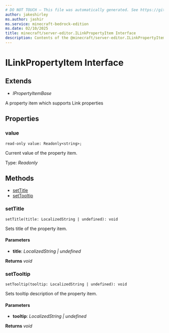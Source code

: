 ```yaml
---
# DO NOT TOUCH — This file was automatically generated. See https://github.com/mojang/minecraftapidocsgenerator to modify descriptions, examples, etc.
author: jakeshirley
ms.author: jashir
ms.service: minecraft-bedrock-edition
ms.date: 02/10/2025
title: minecraft/server-editor.ILinkPropertyItem Interface
description: Contents of the @minecraft/server-editor.ILinkPropertyItem class.
---
```

# ILinkPropertyItem Interface

## Extends
- *IPropertyItemBase*

A property item which supports Link properties

## Properties

### **value**
`read-only value: Readonly<string>;`

Current value of the property item.

Type: *Readonly<string>*

## Methods
- [setTitle](#settitle)
- [setTooltip](#settooltip)

### **setTitle**
`
setTitle(title: LocalizedString | undefined): void
`

Sets title of the property item.

#### **Parameters**
- **title**: *LocalizedString | undefined*

**Returns** *void*

### **setTooltip**
`
setTooltip(tooltip: LocalizedString | undefined): void
`

Sets tooltip description of the property item.

#### **Parameters**
- **tooltip**: *LocalizedString | undefined*

**Returns** *void*
